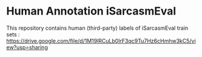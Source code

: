 # Human Annotation iSarcasmEval

This repository contains human (third-party) labels of iSarcasmEval train sets : https://drive.google.com/file/d/1M19lRCuLb0lrF3qc9Tu7Hz6cHmhw3kC5/view?usp=sharing
```
